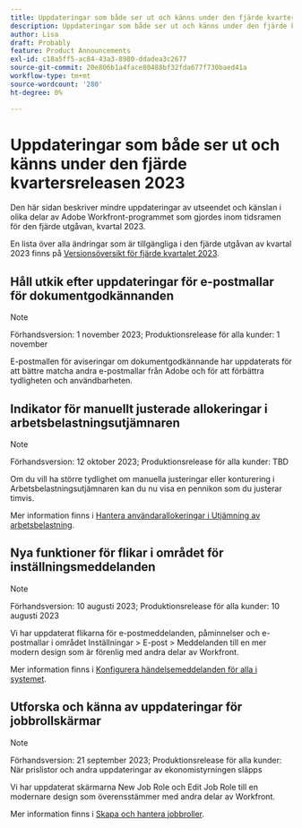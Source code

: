 ```yaml
---
title: Uppdateringar som både ser ut och känns under den fjärde kvartersreleasen 2023
description: Uppdateringar som både ser ut och känns under den fjärde kvartersreleasen 2023
author: Lisa
draft: Probably
feature: Product Announcements
exl-id: c18a5ff5-ac84-43a3-8980-ddadea3c2677
source-git-commit: 20e806b1a4face80488bf32fda677f730baed41a
workflow-type: tm+mt
source-wordcount: '280'
ht-degree: 0%

---
```


# Uppdateringar som både ser ut och känns under den fjärde kvartersreleasen 2023

Den här sidan beskriver mindre uppdateringar av utseendet och känslan i olika delar av Adobe Workfront-programmet som gjordes inom tidsramen för den fjärde utgåvan, kvartal 2023.

En lista över alla ändringar som är tillgängliga i den fjärde utgåvan av kvartal 2023 finns på [Versionsöversikt för fjärde kvartalet 2023](/help/quicksilver/product-announcements/product-releases/23-q4-release-activity/23-q4-release-overview.md).

## Håll utkik efter uppdateringar för e-postmallar för dokumentgodkännanden

>[!NOTE]
>
>Förhandsversion: 1 november 2023; Produktionsrelease för alla kunder: 1 november

E-postmallen för aviseringar om dokumentgodkännande har uppdaterats för att bättre matcha andra e-postmallar från Adobe och för att förbättra tydligheten och användbarheten.

## Indikator för manuellt justerade allokeringar i arbetsbelastningsutjämnaren

>[!NOTE]
>
>Förhandsversion: 12 oktober 2023; Produktionsrelease för alla kunder: TBD

Om du vill ha större tydlighet om manuella justeringar eller konturering i Arbetsbelastningsutjämnaren kan du nu visa en pennikon som du justerar timvis.

Mer information finns i [Hantera användarallokeringar i Utjämning av arbetsbelastning](/help/quicksilver/resource-mgmt/workload-balancer/manage-user-allocations-workload-balancer.md).

## Nya funktioner för flikar i området för inställningsmeddelanden

>[!NOTE]
>
>Förhandsversion: 10 augusti 2023; Produktionsrelease för alla kunder: 10 augusti 2023

Vi har uppdaterat flikarna för e-postmeddelanden, påminnelser och e-postmallar i området Inställningar > E-post > Meddelanden till en mer modern design som är förenlig med andra delar av Workfront.

Mer information finns i [Konfigurera händelsemeddelanden för alla i systemet](/help/quicksilver/administration-and-setup/manage-workfront/emails/configure-event-notifications-for-everyone-in-the-system.md).

## Utforska och känna av uppdateringar för jobbrollskärmar

>[!NOTE]
>
>Förhandsversion: 21 september 2023; Produktionsrelease för alla kunder: När prislistor och andra uppdateringar av ekonomistyrningen släpps

Vi har uppdaterat skärmarna New Job Role och Edit Job Role till en modernare design som överensstämmer med andra delar av Workfront.

Mer information finns i [Skapa och hantera jobbroller](/help/quicksilver/administration-and-setup/set-up-workfront/organizational-setup/create-manage-job-roles.md).
